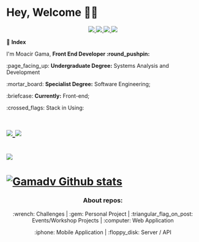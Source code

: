 <h1> 
  Hey, Welcome 🙋‍♂️
</h1>

<p align=center>
    <a
    href="https://web.whatsapp.com/send?phone=+557199292189" 
    alt="WhatsApp"
    target="blank"
  >
    <img src="https://img.shields.io/badge/-WhatsApp-gray?style=flat&logo=WhatsApp&logoColor=white" />
  </a>
  <a
    href="mailto:moacirgamaleal@gmail.com" 
    alt="Outlook"
    target="blank"
  >
    <img src="https://img.shields.io/badge/-Gmail-gray?style=flat&logo=gmail&logoColor=white" />
  </a>
  <a
    href="https://www.linkedin.com/in/gama-leal/" 
    alt="LinkedIn"
    target="blank"
  >
    <img src="https://img.shields.io/badge/-LinkedIn-gray?style=flat&logo=Linkedin&logoColor=white" />
  </a>
   <a
    href="https://app.rocketseat.com.br/me/gama-leal" 
    alt="LinkedIn"
    target="blank"
  >
    <img src="https://img.shields.io/badge/Blog-Rocketseat-gray"/>
  </a>
</p>

:checkered_flag: **Index**

<p>I'm Moacir Gama, <b>Front End Developer :round_pushpin:</b></p> 
<p>:page_facing_up: <b>Undergraduate Degree:</b> Systems Analysis and Development</p>
<p>:mortar_board:   <b>Specialist Degree:</b> Software Engineering;</p> 
<p>:briefcase:      <b>Currently:</b> Front-end;</p>  

<p> :crossed_flags: Stack in Using: &nbsp;
<h1>  
  <a href="https://www.typescriptlang.org/" target="_blank"  rel="noopener noreferrer" >
    <img src="https://badgen.net/badge/-/TypeScript?icon=typescript&label&labelColor=blue&color=555555">
  </a>
  <a href="https://pt-br.reactjs.org/docs/getting-started.html" target="_blank"  rel="noopener noreferrer">
    <img src="https://badges.aleen42.com/src/react.svg">
  </a>
 </h1>
</p>

<h1> 
<a href="https://github.com/gamadv/gamadv">
  <!-- Change the `github-readme-stats.anuraghazra1.vercel.app` to `github-readme-stats.vercel.app`  -->
  <img align="center" src="https://github-readme-stats.vercel.app/api/top-langs/?username=gamadv&layout=compact&theme=prussian" />
</a>
</h1>

<h1> 
<a href="https://github.com/gamadv/gamadv">
  <img align="center" src="https://github-readme-stats.vercel.app/api?username=gamadv&show_icons=true&include_all_commits=true&theme=prussian" alt="Gamadv Github stats" />
</a>
</h1>


<h3 align=center> About repos: </h3>

<div align=center>
  <p> :wrench: Challenges | :gem:  Personal Project | :triangular_flag_on_post: Events/Workshop Projects | :computer: Web Application </p> 
   <p align=center> :iphone:  Mobile Application | :floppy_disk: Server / API</p>
</div>
